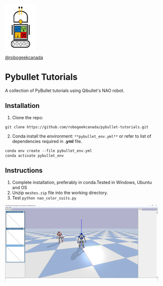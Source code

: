 <img src="https://github.com/robogeekcanada/noetic_robots/blob/main/images/RG-logo.jpg" alt="alt text" width=100 height=150>

[@robogeekcanada](https://robo-geek.ca/)

# Pybullet Tutorials

A collection of PyBullet tutorials using Qibullet's NAO robot.

## Installation

1. Clone the repo: 
```
git clone https://github.com/robogeekcanada/pybullet-tutorials.git
```

2. Conda install the environment: `**pybullet_env.yml**` or refer to list of dependencies required in **.yml** file.

```
conda env create --file pybullet_env.yml
conda activate pybullet_env
```

## Instructions

1. Complete installation, preferably in conda.Tested in Windows, Ubuntu and OS
2. Unzip `meshes.zip` file into the working directory.
3. Test `python nao_color_suits.py`

![image](https://github.com/robogeekcanada/pybullet-tutorials/blob/main/images/nao_color_suits.PNG)
